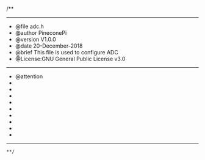 /**
  ******************************************************************************
  * @file    adc.h
  * @author  PineconePi
  * @version V1.0.0
  * @date    20-December-2018
  * @brief  This file is used to configure ADC
  * @License:GNU General Public License v3.0         
  ******************************************************************************
  * @attention
  *
  *
  *  
  * 
  * 
  * 
  * 
  *
  * 
  ******************************************************************************
	**/



